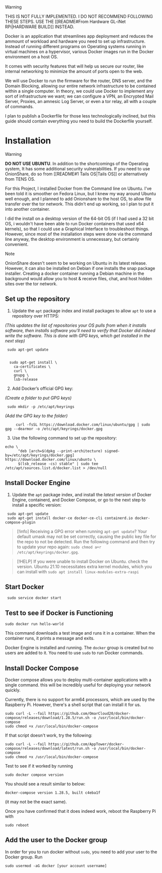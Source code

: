 >[!WARNING]
>THIS IS NOT FULLY IMPLEMENTED. I DO NOT RECOMMEND FOLLOWING THESE STEPS. USE THE [[README#From Hardware GL-iNet RPi|HARDWARE BUILD]] INSTEAD.

Docker is an application that streamlines app deployment and reduces the ammount of workload and hardware you need to set up infrastructure. Instead of running different programs on Operating systems running in virtual machines on a hypervisor, various Docker images run in the Docker environment on a host OS.

It comes with security features that will help us secure our router, like internal networking to minimize the amount of ports open to the web.

We will use Docker to run the firmware for the router, DNS server, and the Domain Blocking, allowing our entire network infrastructure to be contained within a single computer. In theory, we could use Docker to implement any sort of infrastructure we want; we can configure a VPN, an Encrypted Mail Server, Proxies, an amnesic Log Server, or even a tor relay, all with a couple of commands.

I plan to publish a Dockerfile for those less technologically inclined, but this guide should contain everything you need to build the Dockerfile yourself.

# Installation

>[!WARNING]
>**DO NOT USE UBUNTU**. In addition to the shortcomings of the Operating system, It has some additional security vulnerabilities. If you need to use OnionShare, do so from [[README#1 Tails OS|Tails OS]] or alternatively from TENS OS.

For this Project, I installed Docker from the Command line on Ubuntu. I've been told it is smoother on Fedora Linux, but I knew my way around Ubuntu well enough, and I planned to add Onionshare to the host OS, to allow file transfer over the tor network. This didn't end up working, so I plan to put it into another container.

I did the install on a desktop version of the 64-bit OS (if I had used a 32 bit OS, i wouldn't have been able to run Docker containers that used x64 kernels), so that I could use a Graphical Interface to troubleshoot things. However, since most of the installation steps were done via the command line anyway, the desktop environment is unnecessary, but certainly convenient.

>[!NOTE]
>OnionShare doesn't seem to be working on Ubuntu in its latest release. However, it can also be installed on Debian if one installs the snap package installer. Creating a docker container running a Debian machine in the background would allow you to host & receive files, chat, and host hidden sites over the tor network.
## Set up the repository

1.  Update the `apt` package index and install packages to allow `apt` to use a repository over HTTPS:

*(This updates the list of repositories your OS pulls from when it installs software, then installs software you'll need to verify that Docker did indeed write the software. This is done with GPG keys, which get installed in the next step)*
```
 sudo apt-get update


  sudo apt-get install \
    ca-certificates \
    curl \
    gnupg \
    lsb-release
```

2.   Add Docker’s official GPG key:

*(Create a folder to put GPG keys)*
```
 sudo mkdir -p /etc/apt/keyrings
```

*(Add the GPG key to the folder)*
```COPY
     curl -fsSL https://download.docker.com/linux/ubuntu/gpg | sudo gpg --dearmor -o /etc/apt/keyrings/docker.gpg
```

3. Use the following command to set up the repository:
```COPY
echo \
      "deb [arch=$(dpkg --print-architecture) signed-by=/etc/apt/keyrings/docker.gpg] https://download.docker.com/linux/ubuntu \
      $(lsb_release -cs) stable" | sudo tee /etc/apt/sources.list.d/docker.list > /dev/null
```

## Install Docker Engine

1.  Update the `apt` package index, and install the _latest version_ of Docker Engine, containerd, and Docker Compose, or go to the next step to install a specific version:

```
 sudo apt-get update
 sudo apt-get install docker-ce docker-ce-cli containerd.io docker-compose-plugin
```

 >[!info]
 > Receiving a GPG error when running `apt-get update`?
 > Your default umask may not be set correctly, causing the public key file for the repo to not be detected. Run the following command and then try to update your repo again: `sudo chmod a+r /etc/apt/keyrings/docker.gpg`.

>[!HELP]
>If you were unable to install Docker on Ubuntu. check the version. Ubuntu 21.10 necessitates extra kernel modules, which you can install with `sudo apt install linux-modules-extra-raspi`

## Start Docker
```
 sudo service docker start
```

## Test to see if Docker is Functioning
```
sudo docker run hello-world
```
This command downloads a test image and runs it in a container. When the container runs, it prints a message and exits.

Docker Engine is installed and running. The `docker` group is created but no users are added to it. You need to use `sudo` to run Docker commands.

## Install Docker Compose
Docker compose allows you to deploy multi-container applications with a single command. this will be incredibly useful for deploying your network quickly.

Currently, there is no support for arm64 processors, which are used by the Raspberry Pi. However, there's a shell script that can install it for us.

```COPY
sudo curl -L --fail https://github.com/OmarCloud20/docker-compose/releases/download/1.28.5/run.sh -o /usr/local/bin/docker-compose
sudo chmod +x /usr/local/bin/docker-compose
```
If that script doesn't work, try the following:
```COPY
sudo curl -L --fail https://github.com/AppTower/docker-compose/releases/download/latest/run.sh -o /usr/local/bin/docker-compose
sudo chmod +x /usr/local/bin/docker-compose
```
Test to see if it worked by running
```
sudo docker compose version
```
You should see a result similar to below:
```
docker-compose version 1.28.5, built c4eba1f
```
(it may not be the exact same).

Once you have confirmed that it does indeed work, reboot the Raspberry Pi with
```
sudo reboot
```

##  Add the user to the Docker group
In order for you to run docker without `sudo`, you need to add your user to the Docker group. Run
```
sudo usermod -aG docker [your account username]
```